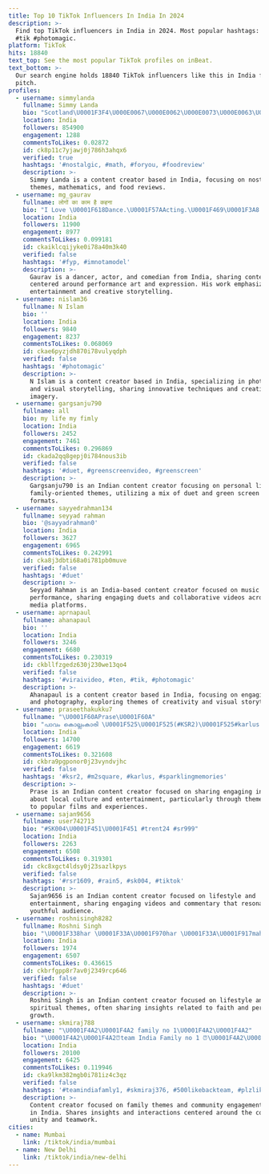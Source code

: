 ```yaml
---
title: Top 10 TikTok Influencers In India In 2024
description: >-
  Find top TikTok influencers in India in 2024. Most popular hashtags: #duet
  #tik #photomagic.
platform: TikTok
hits: 18840
text_top: See the most popular TikTok profiles on inBeat.
text_bottom: >-
  Our search engine holds 18840 TikTok influencers like this in India for you to
  pitch.
profiles:
  - username: simmylanda
    fullname: Simmy Landa
    bio: "Scotland\U0001F3F4\U000E0067\U000E0062\U000E0073\U000E0063\U000E0074\U000E007F\U0001F1EE\U0001F1F3 P.O. Box \U0001F4E6 7 summertown road Glasgow G51 2BT"
    location: India
    followers: 854900
    engagement: 1288
    commentsToLikes: 0.02872
    id: ck8p11c7yjawj0j786h3ahqx6
    verified: true
    hashtags: '#nostalgic, #math, #foryou, #foodreview'
    description: >-
      Simmy Landa is a content creator based in India, focusing on nostalgic
      themes, mathematics, and food reviews.
  - username: mg_gaurav
    fullname: लोगों का काम है कहना
    bio: "I Love \U0001F618Dance.\U0001F57AActing.\U0001F469‍\U0001F3A8 Expression.\U0001F917 and Comedy.\U0001F602 thank \U0001F381 you guys.\U0001F64F"
    location: India
    followers: 11900
    engagement: 8977
    commentsToLikes: 0.099181
    id: ckaiklcqijyke0i78a40m3k40
    verified: false
    hashtags: '#fyp, #imnotamodel'
    description: >-
      Gaurav is a dancer, actor, and comedian from India, sharing content
      centered around performance art and expression. His work emphasizes
      entertainment and creative storytelling.
  - username: nislam36
    fullname: N Islam
    bio: ''
    location: India
    followers: 9840
    engagement: 8237
    commentsToLikes: 0.068069
    id: ckae6pyzjdh870i78vulyqdph
    verified: false
    hashtags: '#photomagic'
    description: >-
      N Islam is a content creator based in India, specializing in photography
      and visual storytelling, sharing innovative techniques and creative
      imagery.
  - username: gargsanju790
    fullname: all
    bio: my life my fimly
    location: India
    followers: 2452
    engagement: 7461
    commentsToLikes: 0.296869
    id: ckada2qq8gepj0i784nous3ib
    verified: false
    hashtags: '#duet, #greenscreenvideo, #greenscreen'
    description: >-
      Gargsanju790 is an Indian content creator focusing on personal life and
      family-oriented themes, utilizing a mix of duet and green screen video
      formats.
  - username: sayyedrahman134
    fullname: seyyad rahman
    bio: '@sayyadrahman0'
    location: India
    followers: 3627
    engagement: 6965
    commentsToLikes: 0.242991
    id: cka8j3dbti68a0i781pb0muve
    verified: false
    hashtags: '#duet'
    description: >-
      Seyyad Rahman is an India-based content creator focused on music and
      performance, sharing engaging duets and collaborative videos across social
      media platforms.
  - username: aprnapaul
    fullname: ahanapaul
    bio: ''
    location: India
    followers: 3246
    engagement: 6680
    commentsToLikes: 0.230319
    id: ckbllfzgedz630j230we13qo4
    verified: false
    hashtags: '#viraivideo, #ten, #tik, #photomagic'
    description: >-
      Ahanapaul is a content creator based in India, focusing on engaging videos
      and photography, exploring themes of creativity and visual storytelling.
  - username: praseethakukku7
    fullname: "\U0001F60APrase\U0001F60A"
    bio: "പാവം കൊല്ലംകാരി \U0001F525\U0001F525(#KSR2)\U0001F525#karlus \U0001F609\U0001F609#M2square"
    location: India
    followers: 14700
    engagement: 6619
    commentsToLikes: 0.321608
    id: ckbra9pgponor0j23vyndvjhc
    verified: false
    hashtags: '#ksr2, #m2square, #karlus, #sparklingmemories'
    description: >-
      Prase is an Indian content creator focused on sharing engaging insights
      about local culture and entertainment, particularly through themes related
      to popular films and experiences.
  - username: sajan9656
    fullname: user742713
    bio: "#SK004\U0001F451\U0001F451 #trent24 #sr999"
    location: India
    followers: 2263
    engagement: 6508
    commentsToLikes: 0.319301
    id: ckc8xgct4ldsy0j23sazlkpys
    verified: false
    hashtags: '#rsr1609, #rain5, #sk004, #tiktok'
    description: >-
      Sajan9656 is an Indian content creator focused on lifestyle and
      entertainment, sharing engaging videos and commentary that resonate with a
      youthful audience.
  - username: roshnisingh8282
    fullname: Roshni Singh
    bio: "\U0001F338har \U0001F33A\U0001F970har \U0001F33A\U0001F917mahadev \U0001F64F\U0001F3FC\U0001F64F\U0001F3FC\U0001F339\U0001F339\U0001F339\U0001F339\U0001F339\U0001F339\U0001F339\U0001F339\U0001F339\U0001F339\U0001F339\U0001F339\U0001F339\U0001F339\U0001F339\U0001F339\U0001F339\U0001F339\U0001F339❤❤❤❤❤❤"
    location: India
    followers: 1974
    engagement: 6507
    commentsToLikes: 0.436615
    id: ckbrfgpp8r7av0j2349rcp646
    verified: false
    hashtags: '#duet'
    description: >-
      Roshni Singh is an Indian content creator focused on lifestyle and
      spiritual themes, often sharing insights related to faith and personal
      growth.
  - username: skmiraj788
    fullname: "\U0001F4A2\U0001F4A2 family no 1\U0001F4A2\U0001F4A2"
    bio: "\U0001F4A2\U0001F4A2⏰team India Family no 1 ⏰\U0001F4A2\U0001F4A2 \U0001F525\U0001F525amar hobo no 1\U0001F525\U0001F525 \U0001F4A2\U0001F4A2⏰ code 376⏰\U0001F4A2\U0001F4A2"
    location: India
    followers: 20100
    engagement: 6425
    commentsToLikes: 0.119946
    id: cka9lkm382mgb0i781iz4c3qz
    verified: false
    hashtags: '#teamindiafamly1, #skmiraj376, #500likebackteam, #plzlikendfollowme'
    description: >-
      Content creator focused on family themes and community engagement, based
      in India. Shares insights and interactions centered around the concept of
      unity and teamwork.
cities:
  - name: Mumbai
    link: /tiktok/india/mumbai
  - name: New Delhi
    link: /tiktok/india/new-delhi
---
```


